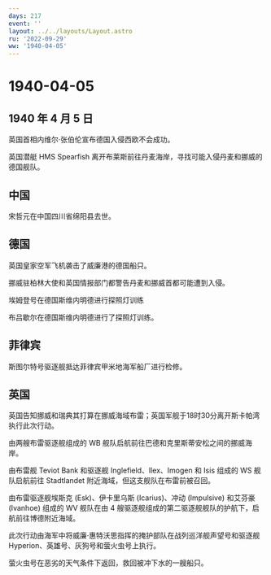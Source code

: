 ```yaml
---
days: 217
event: ''
layout: ../../layouts/Layout.astro
ru: '2022-09-29'
ww: '1940-04-05'
---
```


# 1940-04-05

## 1940 年 4 月 5 日

英国首相内维尔·张伯伦宣布德国入侵西欧不会成功。

英国潜艇 HMS Spearfish
离开布莱斯前往丹麦海岸，寻找可能入侵丹麦和挪威的德国舰队。

## 中国

宋哲元在中国四川省绵阳县去世。

## 德国

英国皇家空军飞机袭击了威廉港的德国船只。

挪威驻柏林大使和英国情报部门都警告丹麦和挪威首都可能遭到入侵。

埃姆登号在德国斯维内明德进行探照灯训练

布吕歇尔在德国斯维内明德进行了探照灯训练。

## 菲律宾

斯图尔特号驱逐舰抵达菲律宾甲米地海军船厂进行检修。

## 英国

英国告知挪威和瑞典其打算在挪威海域布雷；英国军舰于18时30分离开斯卡帕湾执行此次行动。

由两艘布雷驱逐舰组成的 WB 舰队启航前往巴德和克里斯蒂安松之间的挪威海岸。

由布雷舰 Teviot Bank 和驱逐舰 Inglefield、Ilex、Imogen 和 Isis 组成的 WS
舰队启航前往 Stadtlandet 附近海域，但这支舰队在布雷前被召回。

由布雷驱逐舰埃斯克 (Esk)、伊卡里乌斯 (Icarius)、冲动 (Impulsive)
和艾芬豪 (Ivanhoe) 组成的 WV 舰队在由 4
艘驱逐舰组成的第二驱逐舰舰队的护航下，启航前往博德附近海域。

此次行动由海军中将威廉·惠特沃思指挥的掩护部队在战列巡洋舰声望号和驱逐舰
Hyperion、英雄号、灰狗号和萤火虫号上执行。

萤火虫号在恶劣的天气条件下返回，救回被冲下水的一艘船只。